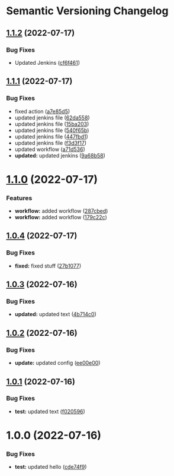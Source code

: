 # Semantic Versioning Changelog

## [1.1.2](https://github.com/chetan25/test-git-tags/compare/v1.1.1...v1.1.2) (2022-07-17)


### Bug Fixes

* Updated Jenkins ([cf6f461](https://github.com/chetan25/test-git-tags/commit/cf6f4617d05581dffe35f9f8a97a4e2f6d482657))

## [1.1.1](https://github.com/chetan25/test-git-tags/compare/v1.1.0...v1.1.1) (2022-07-17)


### Bug Fixes

* fixed action ([a7e85d5](https://github.com/chetan25/test-git-tags/commit/a7e85d58598186a3bf00a2933b411575e5130c8f))
* updated jenkins file ([62da558](https://github.com/chetan25/test-git-tags/commit/62da558526768d34a3e8da6228f99a2451149a63))
* updated jenkins file ([15ba203](https://github.com/chetan25/test-git-tags/commit/15ba203a49882bee17febec31f7f2284afe58117))
* updated jenkins file ([540f65b](https://github.com/chetan25/test-git-tags/commit/540f65beef892a5b8a20bb6bf592408c270cd0e6))
* updated jenkins file ([447fbd1](https://github.com/chetan25/test-git-tags/commit/447fbd174288f9d0a561a161f17133f4eb7ef542))
* updated jenkins file ([f3d3f17](https://github.com/chetan25/test-git-tags/commit/f3d3f17093c8b2a5b40835f3f6d83561ab66caee))
* updated workflow ([a71d536](https://github.com/chetan25/test-git-tags/commit/a71d536cd3db96de50ef6c70a1374f16761fcb2b))
* **updated:** updated jenkins ([9a68b58](https://github.com/chetan25/test-git-tags/commit/9a68b5893c69057eef6b45ac10b17e873c01a569))

# [1.1.0](https://github.com/chetan25/test-git-tags/compare/v1.0.4...v1.1.0) (2022-07-17)


### Features

* **workflow:** added workflow ([287cbed](https://github.com/chetan25/test-git-tags/commit/287cbed711c09e9456862932d17d432e53ad86a2))
* **workflow:** added workflow ([179c22c](https://github.com/chetan25/test-git-tags/commit/179c22c7bcdc443396aa248574498313064f3660))

## [1.0.4](https://github.com/chetan25/test-git-tags/compare/v1.0.3...v1.0.4) (2022-07-17)


### Bug Fixes

* **fixed:** fixed stuff ([27b1077](https://github.com/chetan25/test-git-tags/commit/27b10770a32c975ed5257389debfeea24362dcb4))

## [1.0.3](https://github.com/chetan25/test-git-tags/compare/v1.0.2...v1.0.3) (2022-07-16)


### Bug Fixes

* **updated:** updated text ([4b714c0](https://github.com/chetan25/test-git-tags/commit/4b714c0c49839a87696c4553c632c07cc3ea101b))

## [1.0.2](https://github.com/chetan25/test-git-tags/compare/v1.0.1...v1.0.2) (2022-07-16)


### Bug Fixes

* **update:** updated config ([ee00e00](https://github.com/chetan25/test-git-tags/commit/ee00e00373a06acb9355415c7fd89f4652891a45))

## [1.0.1](https://github.com/chetan25/test-git-tags/compare/v1.0.0...v1.0.1) (2022-07-16)


### Bug Fixes

* **test:** updated text ([f020596](https://github.com/chetan25/test-git-tags/commit/f0205964fbedf5f47f69f90a54d0fe09584b5a7b))

# 1.0.0 (2022-07-16)


### Bug Fixes

* **test:** updated hello ([cde74f9](https://github.com/chetan25/test-git-tags/commit/cde74f96d58f3a7bff7e58c3cebe55221839a429))
